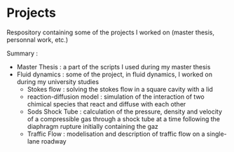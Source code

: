 # Projects
Respository containing some of the projects I worked on (master thesis, personnal work, etc.)

Summary :

- Master Thesis : a part of the scripts I used during my master thesis
- Fluid dynamics : some of the project, in fluid dynamics, I worked on during my university studies
  * Stokes flow : solving the stokes flow in a square cavity with a lid
  * reaction-diffusion model : simulation of the interaction of two chimical species that react and diffuse with each other
  * Sods Shock Tube : calculation of the pressure, density and velocity of a compressible gas through a shock tube at a time following the diaphragm rupture initially containing the gaz
  * Traffic Flow : modelisation and description of traffic flow on a single-lane roadway
